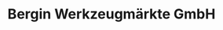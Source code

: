 ---
title: "Bergin Werkzeugmärkte GmbH"
url: /biedermannsdorf/bergin-werkzeugmaerkte-gmbh/
shop: Baumarkt
---
